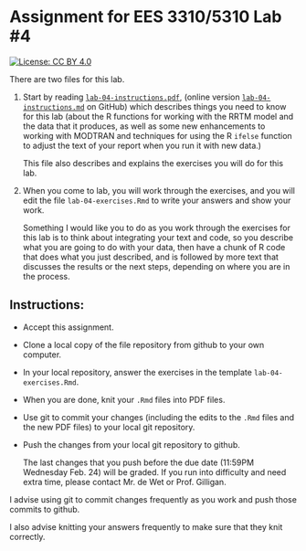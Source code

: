 # Assignment for EES 3310/5310 Lab #4

[![License: CC BY 4.0](https://img.shields.io/badge/License-CC%20BY%204.0-lightgrey.svg)](https://creativecommons.org/licenses/by/4.0/)

There are two files for this lab.

1. Start by reading [`lab-04-instructions.pdf`](lab-04-instructions.pdf), 
   (online version [`lab-04-instructions.md`](lab-04-instructions.md) on 
   GitHub) which describes things you need to know for this lab (about the R
   functions for working with the RRTM model and the data that it produces, as
   well as some new enhancements to working with MODTRAN and techniques for
   using the R `ifelse` function to adjust the text of your report when you run
   it with new data.)

   This file also describes and explains the exercises you will do for this lab.

2. When you come to lab, you will work through the exercises, and you will
   edit the file `lab-04-exercises.Rmd` to write your answers and show your
   work.

   Something I would like you to do as you work through the exercises for this
   lab is to think about integrating your text and code, so you describe what
   you are going to do with your data, then have a chunk of R code that does
   what you just described, and is followed by more text that discusses the
   results or the next steps, depending on where you are in the process.

## Instructions:

* Accept this assignment.
* Clone a local copy of the file repository from github to your
  own computer.
* In your local repository, answer the exercises in the template
  `lab-04-exercises.Rmd`.
* When you are done, knit your `.Rmd` files into PDF files.
* Use git to commit your changes (including the edits to the `.Rmd` files
  and the new PDF files) to your local git repository.
* Push the changes from your local git repository to github.

  The last changes that you push before the due date
  (11:59PM Wednesday Feb. 24) will be graded. If you run into 
  difficulty and need extra time, please contact Mr. de Wet or Prof. Gilligan.

I advise using git to commit changes frequently as you work and push those 
commits to github.

I also advise knitting your answers frequently to make sure that they
knit correctly.
